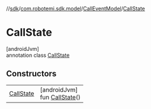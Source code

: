 //[sdk](../../../../index.md)/[com.robotemi.sdk.model](../../index.md)/[CallEventModel](../index.md)/[CallState](index.md)

# CallState

[androidJvm]\
annotation class [CallState](index.md)

## Constructors

| | |
|---|---|
| [CallState](-call-state.md) | [androidJvm]<br>fun [CallState](-call-state.md)() |
